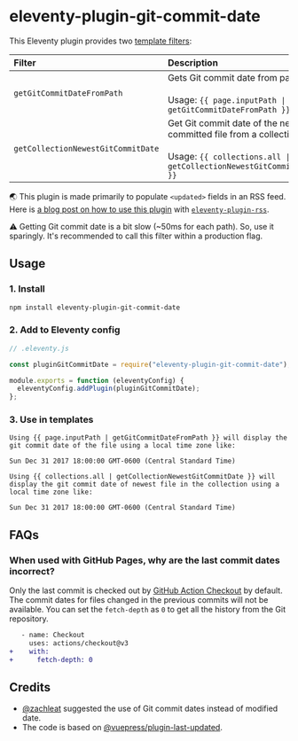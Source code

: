 # eleventy-plugin-git-commit-date

This Eleventy plugin provides two [template filters](https://www.11ty.dev/docs/filters/):

| Filter                             | Description                                                                                                                                   |
| :--------------------------------- | :-------------------------------------------------------------------------------------------------------------------------------------------- |
| `getGitCommitDateFromPath`         | Gets Git commit date from path.<br><br>Usage: `{{ page.inputPath \| getGitCommitDateFromPath }}`                                              |
| `getCollectionNewestGitCommitDate` | Get Git commit date of the newest committed file from a collection.<br><br>Usage: `{{ collections.all \| getCollectionNewestGitCommitDate }}` |

🌏 This plugin is made primarily to populate `<updated>` fields in an RSS feed. Here is [a blog post on how to use this plugin](https://saneef.com/tutorials/fix-dates-on-eleventy-rss-feeds/) with [`eleventy-plugin-rss`](https://www.11ty.dev/docs/plugins/rss/).

⚠️ Getting Git commit date is a bit slow (\~50ms for each path). So, use it sparingly. It's recommended to call this filter within a production flag.

## Usage

### 1. Install

```sh
npm install eleventy-plugin-git-commit-date
```

### 2. Add to Eleventy config

```js
// .eleventy.js

const pluginGitCommitDate = require("eleventy-plugin-git-commit-date");

module.exports = function (eleventyConfig) {
  eleventyConfig.addPlugin(pluginGitCommitDate);
};
```

### 3. Use in templates

```nunjucks
Using {{ page.inputPath | getGitCommitDateFromPath }} will display the git commit date of the file using a local time zone like:

Sun Dec 31 2017 18:00:00 GMT-0600 (Central Standard Time)

Using {{ collections.all | getCollectionNewestGitCommitDate }} will display the git commit date of newest file in the collection using a local time zone like:

Sun Dec 31 2017 18:00:00 GMT-0600 (Central Standard Time)
```

## FAQs

### When used with GitHub Pages, why are the last commit dates incorrect?

Only the last commit is checked out by [GitHub Action Checkout](https://github.com/actions/checkout#:~:text=Only%20a%20single%20commit%20is%20fetched%20by%20default) by default. The commit dates for files changed in the previous commits will not be available. You can set the `fetch-depth` as `0` to get all the history from the Git repository.

```diff
   - name: Checkout
     uses: actions/checkout@v3
+    with:
+      fetch-depth: 0
```

## Credits

- [@zachleat](https://github.com/11ty/eleventy/issues/142) suggested the use of Git commit dates instead of modified date.
- The code is based on [@vuepress/plugin-last-updated](https://github.com/vuejs/vuepress/tree/master/packages/@vuepress/plugin-last-updated).
